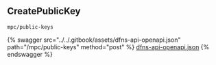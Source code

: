 
## CreatePublicKey
`mpc/public-keys`



{% swagger src="../../.gitbook/assets/dfns-api-openapi.json" path="/mpc/public-keys" method="post" %}
[dfns-api-openapi.json](../../.gitbook/assets/dfns-api-openapi.json)
{% endswagger %}
